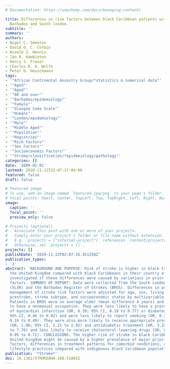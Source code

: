 ```yaml
---
# Documentation: https://wowchemy.com/docs/managing-content/

title: Differences in risk factors between black Caribbean patients with stroke in
  Barbados and South london.
subtitle: ''
summary: ''
authors:
- Nigel C. Smeeton
- David O. C. Corbin
- Anselm J. Hennis
- Ian R. Hambleton
- Henry S. Fraser
- Charles D. A. Wolfe
- Peter U. Heuschmann
tags:
- '"African Continental Ancestry Group/*statistics & numerical data"'
- '"Aged"'
- '"Aged"'
- '"80 and over"'
- '"Barbados/epidemiology"'
- '"Female"'
- '"Glasgow Coma Scale"'
- '"Humans"'
- '"London/epidemiology"'
- '"Male"'
- '"Middle Aged"'
- '"Population"'
- '"Registries"'
- '"Risk Factors"'
- '"Sex Factors"'
- '"Socioeconomic Factors"'
- '"Stroke/classification/*epidemiology/pathology"'
categories: []
date: '2009-02-01'
lastmod: 2020-11-22T22:07:27-04:00
featured: false
draft: false

# Featured image
# To use, add an image named `featured.jpg/png` to your page's folder.
# Focal points: Smart, Center, TopLeft, Top, TopRight, Left, Right, BottomLeft, Bottom, BottomRight.
image:
  caption: ''
  focal_point: ''
  preview_only: false

# Projects (optional).
#   Associate this post with one or more of your projects.
#   Simply enter your project's folder or file name without extension.
#   E.g. `projects = ["internal-project"]` references `content/project/deep-learning/index.md`.
#   Otherwise, set `projects = []`.
projects: []
publishDate: '2020-11-23T02:07:26.951258Z'
publication_types:
- '2'
abstract: 'BACKGROUND AND PURPOSE: Risk of stroke is higher in black Caribbeans in
  the United Kingdom compared with black Caribbeans in their country of origin. We
  investigated if these differences were caused by variations in prior-to-stroke risk
  factors. SUMMARY OF REPORT: Data were collected from the South London Stroke Register
  (SLSR) and the Barbados Register of Strokes (BROS). Differences in prevalence and
  management of stroke risk factors were adjusted for age, sex, living conditions
  prestroke, stroke subtype, and socioeconomic status by multivariable logistic regression.
  Patients in BROS were on average older (mean difference 4 years) and more likely
  to have a nonmanual occupation. They were less likely to have a prestroke diagnosis
  of myocardial infarction (OR, 0.39; 95% CI, 0.19 to 0.77) or diabetes (OR, 0.65;
  95% CI, 0.46 to 0.92) and were less likely to report smoking (OR, 0.31; 95% CI,
  0.19 to 0.49). They were also more likely to receive appropriate prestroke antihypertensive
  (OR, 1.88; 95% CI, 1.21 to 2.92) and antidiabetic treatment (OR, 3.33; 95% CI, 1.44
  to 7.70) and less likely to receive cholesterol-lowering drugs (OR, 0.19; 95% CI,
  0.05 to 0.71). CONCLUSIONS: The higher risk of stroke in black Caribbeans in the
  United Kingdom might be caused by a higher prevalence of major prior-to-stroke risk
  factors, differences in treatment patterns for comorbid conditions, and less healthy
  lifestyle practices compared with indigenous black Caribbean populations.'
publication: '*Stroke*'
doi: 10.1161/STROKEAHA.108.518852
---
```

